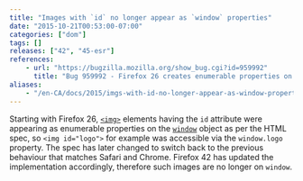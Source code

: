```yaml
---
title: "Images with `id` no longer appear as `window` properties"
date: "2015-10-21T00:53:00-07:00"
categories: ["dom"]
tags: []
releases: ["42", "45-esr"]
references:
    - url: "https://bugzilla.mozilla.org/show_bug.cgi?id=959992"
      title: "Bug 959992 - Firefox 26 creates enumerable properties on window for ids of <img> tags"
aliases:
    - "/en-CA/docs/2015/imgs-with-id-no-longer-appear-as-window-properties/"
---
```

Starting with Firefox 26, [`<img>`](https://developer.mozilla.org/docs/Web/HTML/Element/img) elements having the `id` attribute were appearing as enumerable properties on the [`window`](https://developer.mozilla.org/docs/Web/API/Window) object as per the HTML spec, so `<img id="logo">` for example was accessible via the `window.logo` property. The spec has later changed to switch back to the previous behaviour that matches Safari and Chrome. Firefox 42 has updated the implementation accordingly, therefore such images are no longer on `window`.
